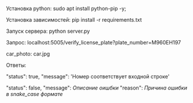 Установка python: sudo apt install python-pip -y;

Установка зависимостей: pip install -r requirements.txt

Запуск сервера: python server.py


Запрос:
localhost:5005/verify_license_plate?plate_number=M960EH197

car_photo: car.jpg


Ответы:


"status": true,
"message": 'Номер соответствует входной строке'


"status": false,
"message": *Описание оишбки*
"reason": *Причина ошибки в snake_case формате*
